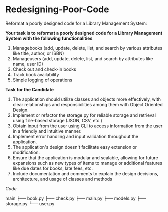 # Redesigning-Poor-Code
 Reformat a poorly designed code for a Library Management System:

 **Your task is to reformat a poorly designed code for a Library Management System with
 the following functionalities**
 1. Managebooks (add, update, delete, list, and search by various attributes like title,
 author, or ISBN)
 2. Manageusers (add, update, delete, list, and search by attributes like name, user ID)
 3. Check out and check-in books
 4. Track book availability
 5. Simple logging of operations

 **Task for the Candidate**
 1. The application should utilize classes and objects more effectively, with clear
 relationships and responsibilities among them with Object Oriented Design.
 2. Implement or refactor the storage.py for reliable storage and retrieval using
 f
 ile-based storage (JSON, CSV, etc.)
 3. Obtain input from the user using CLI to access information from the user in a
 friendly and intuitive manner.
 4. Implement error handling and input validation throughout the application.
 5. The application's design doesn't facilitate easy extension or modification.
 6. Ensure that the application is modular and scalable, allowing for future
 expansions such as new types of items to manage or additional features like due
 dates for books, late fees, etc.
 7. Include documentation and comments to explain the design decisions,
 architecture, and usage of classes and methods


*Code*

 main
 ├── book.py
 ├── check.py
 ├── main.py
 ├── models.py
 ├── storage.py
 └── user.py
